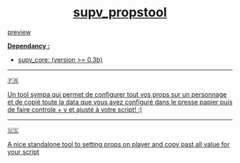<h1 align="center"><u>supv_propstool<u></h1>


[preview](https://streamable.com/p64c52)

__**Dependancy :**__

- [supv_core: (version >= 0.3b)](https://youtu.be/gqQ9WQ325eE)

____

:fr:
<div>
  <span>Un tool sympa qui permet de configurer tout vos props sur un personnage et de copié toute la data que vous avez configuré dans le presse papier puis de faire controle + v et ajusté à votre script! :)</span>
</div>

____

:us:
<div>
  <span>A nice standalone tool to setting props on player and copy past all value for your script</span>
</div>

